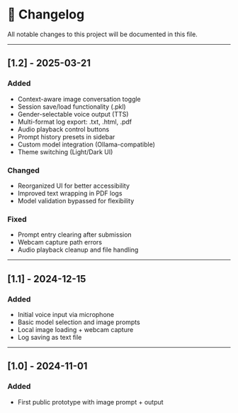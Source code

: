 
# 📓 Changelog

All notable changes to this project will be documented in this file.

---

## [1.2] - 2025-03-21
### Added
- Context-aware image conversation toggle
- Session save/load functionality (.pkl)
- Gender-selectable voice output (TTS)
- Multi-format log export: .txt, .html, .pdf
- Audio playback control buttons
- Prompt history presets in sidebar
- Custom model integration (Ollama-compatible)
- Theme switching (Light/Dark UI)

### Changed
- Reorganized UI for better accessibility
- Improved text wrapping in PDF logs
- Model validation bypassed for flexibility

### Fixed
- Prompt entry clearing after submission
- Webcam capture path errors
- Audio playback cleanup and file handling

---

## [1.1] - 2024-12-15
### Added
- Initial voice input via microphone
- Basic model selection and image prompts
- Local image loading + webcam capture
- Log saving as text file

---

## [1.0] - 2024-11-01
### Added
- First public prototype with image prompt + output
